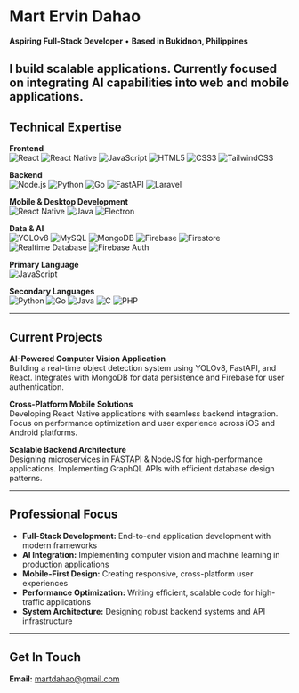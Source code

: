 # Mart Ervin Dahao

**Aspiring Full-Stack Developer** •  **Based in Bukidnon, Philippines**

I build scalable applications. Currently focused on integrating AI capabilities into web and mobile applications.
---

## Technical Expertise



**Frontend**  
![React](https://img.shields.io/badge/React-20232A?style=flat&logo=react&logoColor=61DAFB)
![React Native](https://img.shields.io/badge/React_Native-20232A?style=flat&logo=react&logoColor=61DAFB)
![JavaScript](https://img.shields.io/badge/JavaScript-323330?style=flat&logo=javascript&logoColor=F7DF1E)
![HTML5](https://img.shields.io/badge/HTML5-E34F26?style=flat&logo=html5&logoColor=white)
![CSS3](https://img.shields.io/badge/CSS3-1572B6?style=flat&logo=css3&logoColor=white)
![TailwindCSS](https://img.shields.io/badge/Tailwind_CSS-38B2AC?style=flat&logo=tailwind-css&logoColor=white)


**Backend**  
![Node.js](https://img.shields.io/badge/Node.js-43853D?style=flat&logo=node.js&logoColor=white)
![Python](https://img.shields.io/badge/Python-3776AB?style=flat&logo=python&logoColor=white)
![Go](https://img.shields.io/badge/Go-00ADD8?style=flat&logo=go&logoColor=white)
![FastAPI](https://img.shields.io/badge/FastAPI-005571?style=flat&logo=fastapi)
![Laravel](https://img.shields.io/badge/Laravel-FF2D20?style=flat&logo=laravel&logoColor=white)

**Mobile & Desktop Development**  
![React Native](https://img.shields.io/badge/React_Native-20232A?style=flat&logo=react&logoColor=61DAFB)
![Java](https://img.shields.io/badge/Java-ED8B00?style=flat&logo=java&logoColor=white)
![Electron](https://img.shields.io/badge/Electron-191970?style=flat&logo=Electron&logoColor=white)


**Data & AI**  
![YOLOv8](https://img.shields.io/badge/YOLOv8-FF6F00?style=flat&logo=yolo&logoColor=white)
![MySQL](https://img.shields.io/badge/MySQL-00000F?style=flat&logo=mysql&logoColor=white)
![MongoDB](https://img.shields.io/badge/MongoDB-4EA94B?style=flat&logo=mongodb&logoColor=white)
![Firebase](https://img.shields.io/badge/Firebase-039BE5?style=flat&logo=Firebase&logoColor=white)
![Firestore](https://img.shields.io/badge/Firestore-FFCA28?style=flat&logo=GoogleCloud&logoColor=white)
![Realtime Database](https://img.shields.io/badge/Realtime_DB-039BE5?style=flat&logo=Firebase&logoColor=white)
![Firebase Auth](https://img.shields.io/badge/Firebase_Auth-FFA000?style=flat&logo=Firebase&logoColor=white)

 
**Primary Language**  
![JavaScript](https://img.shields.io/badge/JavaScript-323330?style=flat&logo=javascript&logoColor=F7DF1E)


**Secondary Languages**  
![Python](https://img.shields.io/badge/Python-3776AB?style=flat&logo=python&logoColor=white)
![Go](https://img.shields.io/badge/Go-00ADD8?style=flat&logo=go&logoColor=white)
![Java](https://img.shields.io/badge/Java-ED8B00?style=flat&logo=java&logoColor=white)
![C](https://img.shields.io/badge/C-00599C?style=flat&logo=c&logoColor=white)
![PHP](https://img.shields.io/badge/PHP-777BB4?style=flat&logo=php&logoColor=white)

---

## Current Projects


**AI-Powered Computer Vision Application**  
Building a real-time object detection system using YOLOv8, FastAPI, and React. Integrates with MongoDB for data persistence and Firebase for user authentication.

**Cross-Platform Mobile Solutions**  
Developing React Native applications with seamless backend integration. Focus on performance optimization and user experience across iOS and Android platforms.

**Scalable Backend Architecture**  
Designing microservices in FASTAPI & NodeJS for high-performance applications. Implementing GraphQL APIs with efficient database design patterns.

---

## Professional Focus

- **Full-Stack Development:** End-to-end application development with modern frameworks
- **AI Integration:** Implementing computer vision and machine learning in production applications  
- **Mobile-First Design:** Creating responsive, cross-platform user experiences
- **Performance Optimization:** Writing efficient, scalable code for high-traffic applications
- **System Architecture:** Designing robust backend systems and API infrastructure

---

## Get In Touch

**Email:** [martdahao@gmail.com](mailto:martdahao@gmail.com)  
